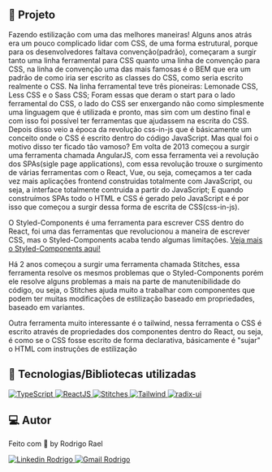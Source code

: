## :page_with_curl: Projeto

<LINKEDIN>
Fazendo estilização com uma das melhores maneiras!
</LINKEDIN>

<LINKEDIN>
Alguns anos atrás era um pouco complicado lidar com CSS, de uma forma estrutural, porque para os desenvolvedores faltava convenção(padrão), começaram a surgir tanto uma linha ferramental para CSS quanto uma linha de convenção para CSS, na linha de convenção uma das mais famosas é o BEM que era um padrão de como iria ser escrito as classes do CSS, como seria escrito realmente o CSS. Na linha ferramental teve três pioneiras: Lemonade CSS, Less CSS e o Sass CSS; Foram essas que deram o start para o lado ferramental do CSS, o lado do CSS ser enxergando não como simplesmente uma linguagem que é utilizada e pronto, mas sim com um destino final e com isso foi possível ter ferramentas que ajudassem na escrita do CSS.
Depois disso veio a época da revolução css-in-js que é básicamente um conceito onde o CSS é escrito dentro do código JavaScript.
Mas qual foi o motivo disso ter ficado tão vamoso?
Em volta de 2013 começou a surgir uma ferramenta chamada AngularJS, com essa ferramenta vei a revolução dos SPAs(sigle page applications), com essa revolução trouxe o surgimento de várias ferramentas com o React, Vue, ou seja, começamos a ter cada vez mais aplicações frontend construidas totalmente com JavaScript, ou seja, a interface totalmente contruida a partir do JavaScript; E quando construímos SPAs todo o HTML e CSS é gerado pelo JavaScript e é por isso que começou a surgir dessa forma de escrita de CSS(css-in-js).
</LINKEDIN>

O Styled-Components é uma ferramenta para escrever CSS dentro do React, foi uma das ferramentas que revolucionou a maneira de escrever CSS, mas o Styled-Components acaba tendo algumas limitações. [Veja mais o Styled-Components aqui!](https://styled-components.com/)

Há 2 anos começou a surgir uma ferramenta chamada Stitches, essa ferramenta resolve os mesmos problemas que o Styled-Components porém ele resolve alguns problemas a mais na parte de manutenibilidade do código, ou seja, o Stitches ajuda muito a trabalhar com componentes que podem ter muitas modificações de estilização baseado em propriedades, baseado em variantes.

Outra ferramenta muito interessante é o tailwind, nessa ferramenta o CSS é escrito através de propriedades dos componentes dentro do React, ou seja, é como se o CSS fosse escrito de forma declarativa, básicamente é "sujar" o HTML com instruções de estilização

## 🚀 Tecnologias/Bibliotecas utilizadas

<a href="https://www.typescriptlang.org/" target="_blank"> <img src="https://img.shields.io/badge/-TypeScript-3178C6?style=flat-square&logo=TypeScript&logoColor=white" alt="TypeScript"> </a>
<a href="https://pt-br.reactjs.org/" target="_blank"> <img src="https://img.shields.io/badge/-ReactJS-61dafb?style=flat-square&logo=React&logoColor=white" alt="ReactJS"> </a>
<a href="https://stitches.dev/" target="_blank"> <img src="https://img.shields.io/badge/-Stitches-32265e?style=flat-square&logo=Stitches&logoColor=white" alt="Stitches"> </a>
<a href="https://tailwindui.com/documentation" target="_blank"> <img src="https://img.shields.io/badge/-tailwind-0EA5E9?style=flat-square&logo=tailwindcss&logoColor=white" alt="Tailwind"> </a>
<a href="https://www.radix-ui.com/" target="_blank"> <img src="https://img.shields.io/badge/-RadixUI-9f8dfc?style=flat-square&logo=radix&logoColor=white" alt="radix-ui"> </a>

## 💻 Autor

Feito com 💜 by Rodrigo Rael

<a href="https://www.linkedin.com/in/rodrigo-rael-a7a4b51a9/" target="_blank"> <img src="https://img.shields.io/badge/-RodrigoRael-blue?style=flat-square&logo=Linkedin&logoColor=white&link=https" alt="Linkedin Rodrigo"> </a>
<a href="https://img.shields.io/badge/-rodrigorael53@gmail.com-c14438?style=flat-square&logo=Gmail&logoColor=white&link=mailto:rodrigorael53@gmail.com" target="_blank"> <img src="https://img.shields.io/badge/-rodrigorael53@gmail.com-c14438?style=flat-square&logo=Gmail&logoColor=white&link=mailto:rodrigorael53@gmail.com" alt="Gmail Rodrigo"> </a>
